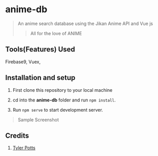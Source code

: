 # anime-db

> An anime search database using the Jikan Anime API and Vue js
>> All for the love of ANIME
## Tools(Features) Used 
Firebase9, Vuex,

## Installation and setup

1. First clone this repository to your local machine

2. cd into the **anime-db** folder and run `npm install`.

3. Run `npm serve` to start development server.

>Sample Screenshot

## Credits
1. [Tyler Potts](https://youtu.be/AI5lsNeVyO8)
